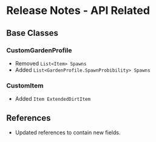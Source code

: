 # Release Notes - API Related

## Base Classes

### CustomGardenProfile

- Removed `List<Item> Spawns`
- Added `List<GardenProfile.SpawnProbibility> Spawns`

### CustomItem

- Added `Item ExtendedDirtItem`

## References
- Updated references to contain new fields.